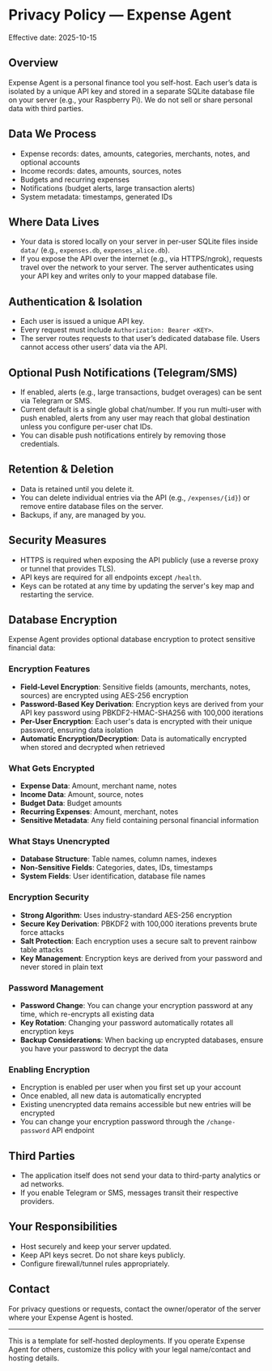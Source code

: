 # Privacy Policy — Expense Agent

Effective date: 2025-10-15

## Overview
Expense Agent is a personal finance tool you self-host. Each user’s data is isolated by a unique API key and stored in a separate SQLite database file on your server (e.g., your Raspberry Pi). We do not sell or share personal data with third parties.

## Data We Process
- Expense records: dates, amounts, categories, merchants, notes, and optional accounts
- Income records: dates, amounts, sources, notes
- Budgets and recurring expenses
- Notifications (budget alerts, large transaction alerts)
- System metadata: timestamps, generated IDs

## Where Data Lives
- Your data is stored locally on your server in per-user SQLite files inside `data/` (e.g., `expenses.db`, `expenses_alice.db`).
- If you expose the API over the internet (e.g., via HTTPS/ngrok), requests travel over the network to your server. The server authenticates using your API key and writes only to your mapped database file.

## Authentication & Isolation
- Each user is issued a unique API key.
- Every request must include `Authorization: Bearer <KEY>`.
- The server routes requests to that user’s dedicated database file. Users cannot access other users’ data via the API.

## Optional Push Notifications (Telegram/SMS)
- If enabled, alerts (e.g., large transactions, budget overages) can be sent via Telegram or SMS.
- Current default is a single global chat/number. If you run multi-user with push enabled, alerts from any user may reach that global destination unless you configure per-user chat IDs.
- You can disable push notifications entirely by removing those credentials.

## Retention & Deletion
- Data is retained until you delete it.
- You can delete individual entries via the API (e.g., `/expenses/{id}`) or remove entire database files on the server.
- Backups, if any, are managed by you.

## Security Measures
- HTTPS is required when exposing the API publicly (use a reverse proxy or tunnel that provides TLS).
- API keys are required for all endpoints except `/health`.
- Keys can be rotated at any time by updating the server's key map and restarting the service.

## Database Encryption
Expense Agent provides optional database encryption to protect sensitive financial data:

### Encryption Features
- **Field-Level Encryption**: Sensitive fields (amounts, merchants, notes, sources) are encrypted using AES-256 encryption
- **Password-Based Key Derivation**: Encryption keys are derived from your API key password using PBKDF2-HMAC-SHA256 with 100,000 iterations
- **Per-User Encryption**: Each user's data is encrypted with their unique password, ensuring data isolation
- **Automatic Encryption/Decryption**: Data is automatically encrypted when stored and decrypted when retrieved

### What Gets Encrypted
- **Expense Data**: Amount, merchant name, notes
- **Income Data**: Amount, source, notes  
- **Budget Data**: Budget amounts
- **Recurring Expenses**: Amount, merchant, notes
- **Sensitive Metadata**: Any field containing personal financial information

### What Stays Unencrypted
- **Database Structure**: Table names, column names, indexes
- **Non-Sensitive Fields**: Categories, dates, IDs, timestamps
- **System Fields**: User identification, database file names

### Encryption Security
- **Strong Algorithm**: Uses industry-standard AES-256 encryption
- **Secure Key Derivation**: PBKDF2 with 100,000 iterations prevents brute force attacks
- **Salt Protection**: Each encryption uses a secure salt to prevent rainbow table attacks
- **Key Management**: Encryption keys are derived from your password and never stored in plain text

### Password Management
- **Password Change**: You can change your encryption password at any time, which re-encrypts all existing data
- **Key Rotation**: Changing your password automatically rotates all encryption keys
- **Backup Considerations**: When backing up encrypted databases, ensure you have your password to decrypt the data

### Enabling Encryption
- Encryption is enabled per user when you first set up your account
- Once enabled, all new data is automatically encrypted
- Existing unencrypted data remains accessible but new entries will be encrypted
- You can change your encryption password through the `/change-password` API endpoint

## Third Parties
- The application itself does not send your data to third-party analytics or ad networks.
- If you enable Telegram or SMS, messages transit their respective providers.

## Your Responsibilities
- Host securely and keep your server updated.
- Keep API keys secret. Do not share keys publicly.
- Configure firewall/tunnel rules appropriately.

## Contact
For privacy questions or requests, contact the owner/operator of the server where your Expense Agent is hosted.

---

This is a template for self-hosted deployments. If you operate Expense Agent for others, customize this policy with your legal name/contact and hosting details.
